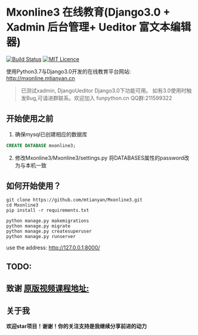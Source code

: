 # Mxonline3 在线教育(Django3.0 + Xadmin 后台管理+ Ueditor 富文本编辑器)

[![Build Status](https://travis-ci.org/mtianyan/hexoBlog-Github.svg?branch=master)](https://travis-ci.org/mtianyan/hexoBlog-Github)
[![MIT Licence](https://badges.frapsoft.com/os/mit/mit.svg?v=103)](https://opensource.org/licenses/mit-license.php)

使用Python3.7与Django3.0开发的在线教育平台网站: http://mxonline.mtianyan.cn

> 已测试xadmin,  DjangoUeditor Django3.0下功能可用。 如有3.0使用时触发Bug,可请进群联系。欢迎加入 funpython.cn QQ群:211599322

## 开始使用之前
1. 确保mysql已创建相应的数据库
```sql
CREATE DATABASE mxonline3;
```
2. 修改Mxonline3/Mxonline3/settings.py  将DATABASES属性的password改为与本机一致

## 如何开始使用？

```
git clone https://github.com/mtianyan/Mxonline3.git
cd Mxonline3
pip install -r requirements.txt

python manage.py makemigrations
python manage.py migrate
python manage.py createsuperuser
python manage.py runserver
```

use the address: http://127.0.0.1:8000/

## TODO:


## 致谢 [原版视频课程地址:](https://coding.imooc.com/learn/list/78.html)

## 关于我

**欢迎star项目！谢谢！你的关注支持是我继续分享前进的动力**
